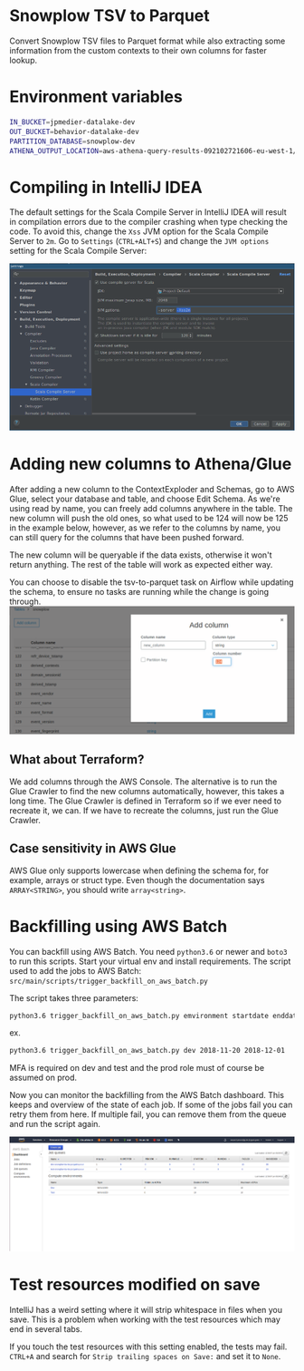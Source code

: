 # Snowplow TSV to Parquet
Convert Snowplow TSV files to Parquet format while also extracting some information from the custom contexts to their own columns for faster lookup.

# Environment variables
```bash
IN_BUCKET=jpmedier-datalake-dev
OUT_BUCKET=behavior-datalake-dev
PARTITION_DATABASE=snowplow-dev
ATHENA_OUTPUT_LOCATION=aws-athena-query-results-092102721606-eu-west-1/snowplow-partitions
```

# Compiling in IntelliJ IDEA
The default settings for the Scala Compile Server in IntelliJ IDEA will result in compilation errors due to the compiler crashing when type checking the code. To avoid this, change the `Xss` JVM option for the Scala Compile Server to `2m`. Go to `Settings` (`CTRL+ALT+S`) and change the `JVM options` setting for the Scala Compile Server:

![Scala Compile Server Settings](readme_intellij_scala_compile_server_settings.png "Scala Compile Server Settings")

# Adding new columns to Athena/Glue
After adding a new column to the ContextExploder and Schemas, go to AWS Glue, select your database and table, and choose Edit Schema.
As we're using read by name, you can freely add columns anywhere in the table. The new column will push the old ones, so what used to be 124 will now be 125 in the example below, however, as we refer to the columns by name, you can still query for the columns that have been pushed forward.

The new column will be queryable if the data exists, otherwise it won't return anything. The rest of the table will work as expected either way.

You can choose to disable the tsv-to-parquet task on Airflow while updating the schema, to ensure no tasks are running while the change is going through.
![AWS Glue Adding Columns](readme_aws_glue_add_column.png "AWS Glue Adding Columns")

## What about Terraform?
We add columns through the AWS Console. The alternative is to run the Glue Crawler to find the new columns automatically, however, this takes a long time. The Glue Crawler is defined in Terraform so if we ever need to recreate it, we can. If we have to recreate the columns, just run the Glue Crawler.

## Case sensitivity in AWS Glue
AWS Glue only supports lowercase when defining the schema for, for example, arrays or struct type. Even though the documentation says `ARRAY<STRING>`, you should write `array<string>`. 

# Backfilling using AWS Batch 
You can backfill using AWS Batch. You need `python3.6` or newer and `boto3` to run this scripts. Start your virtual env and install requirements. The script used to add the jobs to AWS Batch: `src/main/scripts/trigger_backfill_on_aws_batch.py`

The script takes three parameters:
```bash
python3.6 trigger_backfill_on_aws_batch.py emvironment startdate enddate
```
ex.
```bash
python3.6 trigger_backfill_on_aws_batch.py dev 2018-11-20 2018-12-01
```
MFA is required on dev and test and the prod role must of course be assumed on prod.

Now you can monitor the backfilling from the AWS Batch dashboard. This keeps and overview of the state of each job.
If some of the jobs fail you can retry them from here. If multiple fail, you can remove them from the queue and run the script again.

![AWS Batch dashboard](readme_aws_batch_dashboard.png "AWS Batch dashboard")

# Test resources modified on save
IntelliJ has a weird setting where it will strip whitespace in files when you save. This is a problem when working with the test resources which may end in several tabs.

If you touch the test resources with this setting enabled, the tests may fail. `CTRL+A` and search for `Strip trailing spaces on Save:` and set it to `None`.
